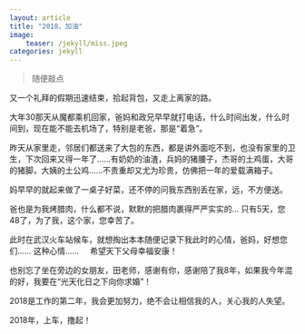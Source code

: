 ```yaml
---
layout: article
title: "2018，加油"
image:
    teaser: /jekyll/miss.jpeg
categories: jekyll
---
```


> 随便敲点

又一个礼拜的假期迅速结束，拾起背包，又走上离家的路。      

大年30那天从魔都乘机回家，爸妈和政兄早早就打电话，什么时间出发，什么时间到，现在能不能去机场了，特别是老爸，那是“着急”。  

昨天从家里走，邻居们都送来了大包的东西，都是讲外面吃不到，也没有家里的卫生，下次回来又得一年了……有奶奶的油渣，兵妈的猪腰子，杰哥的土鸡蛋，大哥的猪脚，大姨的土公鸡……不贵重却又尤为珍贵，仿佛把一年的爱载满箱子。  
    
妈早早的就起来做了一桌子好菜，还不停的问我东西别丢在家，远，不方便送。    
  
爸也是为我烤腊肉，什么都不说，默默的把腊肉裹得严严实实的… 只有5天，您48了，为了我，这个家，您幸苦了。   

此时在武汉火车站候车，就想掏出本本随便记录下我此时的心情，爸妈，好想您们…… 
这种心情……    
希望天下父母幸福安康！      
     
也别忘了坐在旁边的女朋友，田老师，感谢有你，感谢陪了我8年，如果我今年混的好，我要在“光天化日之下向你求婚”！     
  
2018是工作的第二年，我会更加努力，绝不会让相信我的人，关心我的人失望。      
  
2018年，上车，撸起！   

